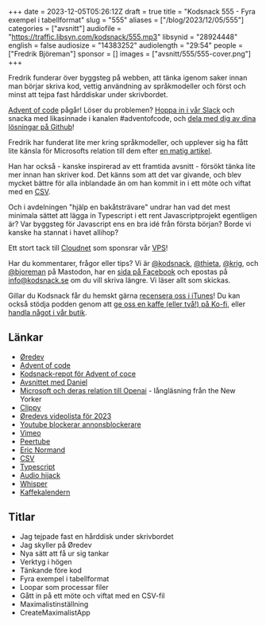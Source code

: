 +++
date = 2023-12-05T05:26:12Z
draft = true
title = "Kodsnack 555 - Fyra exempel i tabellformat"
slug = "555"
aliases = ["/blog/2023/12/05/555"]
categories = ["avsnitt"]
audiofile = "https://traffic.libsyn.com/kodsnack/555.mp3"
libsynid = "28924448"
english = false
audiosize = "14383252"
audiolength = "29:54"
people = ["Fredrik Björeman"]
sponsor = []
images = ["avsnitt/555/555-cover.png"]
+++

Fredrik funderar över byggsteg på webben, att tänka igenom saker innan man börjar skriva kod, vettig användning av språkmodeller och först och minst att tejpa fast hårddiskar under skrivbordet.

[Advent of code](https://adventofcode.com/) pågår! Löser du problemen? [Hoppa in i vår Slack](https://join.slack.com/t/podsnack/shared_invite/zt-wh2ussm9-xFOqpvjgF16G2eDhaBy1hw) och snacka med likasinnade i kanalen #adventofcode, och [dela med dig av dina lösningar på Github](https://github.com/kodsnack/advent_of_code_2023)!

Fredrik har funderat lite mer kring språkmodeller, och upplever sig ha fått lite känsla för Microsofts relation till dem efter [en matig artikel]((https://www.newyorker.com/magazine/2023/12/11/the-inside-story-of-microsofts-partnership-with-openai)).

Han har också - kanske inspirerad av ett framtida avsnitt - försökt tänka lite mer innan han skriver kod. Det känns som att det var givande, och blev mycket bättre för alla inblandade än om han kommit in i ett möte och viftat med en [CSV](https://en.wikipedia.org/wiki/Comma-separated_values).

Och i avdelningen "hjälp en bakåtsträvare" undrar han vad det mest minimala sättet att lägga in Typescript i ett rent Javascriptprojekt egentligen är? Var byggsteg för Javascript ens en bra idé från första början? Borde vi kanske ha stannat i havet allihop?

Ett stort tack till [Cloudnet](https://www.cloudnet.se) som sponsrar vår [VPS](https://en.wikipedia.org/wiki/Virtual_private_server)!

Har du kommentarer, frågor eller tips? Vi är [@kodsnack](https://social.podsnack.se/@kodsnack), [@thieta](https://6510.nu/@thieta), [@krig](https://6510.nu/@krig), och [@bjoreman](https://toot.cafe/@bjoreman) på Mastodon, har en [sida på Facebook](https://www.facebook.com/) och epostas på [info@kodsnack.se](mailto:info@kodsnack.se) om du vill skriva längre. Vi läser allt som skickas.

Gillar du Kodsnack får du hemskt gärna [recensera oss i iTunes](https://itunes.apple.com/se/podcast/kodsnack/id561631498?l=en)! Du kan också stödja podden genom att <a href="https://ko-fi.com/kodsnack" rel="payment">ge oss en kaffe (eller två!) på Ko-fi</a>, eller [handla något i vår butik](https://shop.spreadshirt.se/kodsnack/).

## Länkar ##
* [Øredev](https://oredev.org/)
* [Advent of code](https://adventofcode.com/)
* [Kodsnack-repot för Advent of coce](https://github.com/kodsnack/advent_of_code_2023)
* [Avsnittet med Daniel](https://kodsnack.se/554/)
* [Microsoft och deras relation till Openai](https://www.newyorker.com/magazine/2023/12/11/the-inside-story-of-microsofts-partnership-with-openai) - långläsning från the New Yorker
* [Clippy](https://en.wikipedia.org/wiki/Office_Assistant)
* [Øredevs videolista för 2023](https://www.youtube.com/playlist?list=PLOUKmSqExtAF6tWa1TBElW4m5q1_-Pit3)
* [Youtube blockerar annonsblockerare](https://www.theverge.com/2023/10/31/23940583/youtube-ad-blocker-crackdown-broadening)
* [Vimeo](https://en.wikipedia.org/wiki/Vimeo)
* [Peertube](https://en.wikipedia.org/wiki/PeerTube)
* [Eric Normand](https://ericnormand.me/)
* [CSV](https://en.wikipedia.org/wiki/Comma-separated_values)
* [Typescript](https://en.wikipedia.org/wiki/TypeScript)
* [Audio hijack](https://rogueamoeba.com/audiohijack/)
* [Whisper](https://en.wikipedia.org/wiki/Whisper_%28speech_recognition_system%29)
* [Kaffekalendern](https://kryddtebutiken.se/presentforpackning/kahls-kaffekalender-2023-fran-fro-till-kopp)

## Titlar ##
* Jag tejpade fast en hårddisk under skrivbordet
* Jag skyller på Øredev
* Nya sätt att få ur sig tankar
* Verktyg i högen
* Tänkande före kod
* Fyra exempel i tabellformat
* Loopar som processar filer
* Gått in på ett möte och viftat med en CSV-fil
* Maximalistinställning
* CreateMaximalistApp